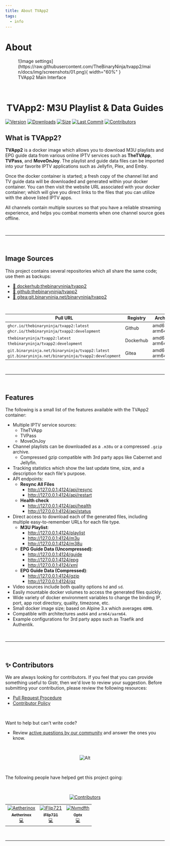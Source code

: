 ```yaml
---
title: About TVApp2
tags:
  - info
---
```


# About

<figure markdown="span">
    ![Image settings](https://raw.githubusercontent.com/TheBinaryNinja/tvapp2/main/docs/img/screenshots/01.png){ width="60%" }
    <figcaption>TVApp2 Main Interface</figcaption>
</figure>

<br />

<h1 align="center"><b>TVApp2: M3U Playlist & Data Guides</b></h1>

<p align="center" markdown="1">

<!-- prettier-ignore-start -->
[![Version][github-version-img]][github-version-uri]
[![Downloads][github-downloads-img]][github-downloads-uri]
[![Size][github-size-img]][github-size-img]
[![Last Commit][github-commit-img]][github-commit-img]
[![Contributors][contribs-all-img]](#contributors)
<!-- prettier-ignore-end -->

</p>


## What is TVApp2?

**TVApp2** is a docker image which allows you to download M3U playlists and EPG guide data from various online IPTV services such as **TheTVApp**, **TVPass**, and **MoveOnJoy**. The playlist and guide data files can be imported into your favorite IPTV applications such as Jellyfin, Plex, and Emby.

Once the docker container is started; a fresh copy of the channel list and TV guide data will be downloaded and generated within your docker container. You can then visit the website URL associated with your docker container; which will give you direct links to the files that you can utilize with the above listed IPTV apps.

All channels contain multiple sources so that you have a reliable streaming experience, and helps you combat moments when one channel source goes offline.

<br />

---

<br />

## Image Sources

This project contains several repositories which all share the same code; use them as backups:

- [🔀 dockerhub:thebinaryninja/tvapp2](https://hub.docker.com/r/thebinaryninja/tvapp2)
- [🔀 github:thebinaryninja/tvapp2](https://github.com/thebinaryninja/tvapp2)
- [🔀 gitea:git.binaryninja.net/binaryninja/tvapp2](https://git.binaryninja.net/binaryninja/tvapp2)

<br />

| Pull URL | Registry | Arch | Version |
| --- | --- | --- | --- |
| `ghcr.io/thebinaryninja/tvapp2:latest`<br />`ghcr.io/thebinaryninja/tvapp2:development` | Github | amd64<br/>arm64 | [![Github][github-docker-version-img]][github-docker-version-uri] |
| `thebinaryninja/tvapp2:latest`<br />`thebinaryninja/tvapp2:development` | Dockerhub | amd64<br/>arm64 | [![Dockerhub][dockerhub-docker-version-img]][dockerhub-docker-version-uri] |
| `git.binaryninja.net/binaryninja/tvapp2:latest`<br />`git.binaryninja.net/binaryninja/tvapp2:development` | Gitea | amd64<br/>arm64 | [![Gitea][gitea-docker-version-img]][gitea-docker-version-uri] |

<br />

---

<br />

## Features

The following is a small list of the features available with the TVApp2 container:

- Multiple IPTV service sources:
    - TheTVApp
    - TVPass
    - MoveOnJoy
- Channel playlists can be downloaded as a `.m38u` or a compressed `.gzip` archive.
    - Compressed gzip compatible with 3rd party apps like Cabernet and Jellyfin.
- Tracking statistics which show the last update time, size, and a description for each file's purpose.
- API endpoints:
    - **Resync All Files**
        - http://127.0.0.1:4124/api/resync
        - http://127.0.0.1:4124/api/restart
    - **Health check**
        - http://127.0.0.1:4124/api/health
        - http://127.0.0.1:4124/api/status
- Direct access to download each of the generated files, including multiple easy-to-remember URLs for each file type.
    - **M3U Playlist**:
        - http://127.0.0.1:4124/playlist
        - http://127.0.0.1:4124/m3u
        - http://127.0.0.1:4124/m38u
    - **EPG Guide Data (Uncompressed)**:
        - http://127.0.0.1:4124/guide
        - http://127.0.0.1:4124/epg
        - http://127.0.0.1:4124/xml
    - **EPG Guide Data (Compressed)**:
        - http://127.0.0.1:4124/gzip
        - http://127.0.0.1:4124/gz
- Video sources include both quality options `hd` and `sd`.
- Easily mountable docker volumes to access the generated files quickly.
- Wide variety of docker environment variables to change the binding IP, port, app root directory, quality, timezone, etc.
- Small docker image size; based on Alpine 3.x which averages `40MB`.
- Compatible with architectures `amd64` and `arm64/aarm64`.
- Example configurations for 3rd party apps such as Traefik and Authentik.

<br />

---

<br />

## ✨ Contributors

We are always looking for contributors. If you feel that you can provide something useful to Gistr, then we'd love to review your suggestion. Before submitting your contribution, please review the following resources:

- [Pull Request Procedure](https://github.com/TheBinaryNinja/tvapp2/blob/main/.github/PULL_REQUEST_TEMPLATE.md)
- [Contributor Policy](https://github.com/TheBinaryNinja/tvapp2/blob/main/CONTRIBUTING.md)

<br />

Want to help but can't write code?
- Review [active questions by our community](https://github.com/TheBinaryNinja/tvapp2/labels/help%20wanted) and answer the ones you know.

<br />

<div align="center" markdown="1">

![Alt](https://repobeats.axiom.co/api/embed/fb7e11f0bc61b125f923a0ee3eb0bd8aba79b8d5.svg "Repobeats analytics image")

</div>

<br />

The following people have helped get this project going:

<br />

<div align="center" markdown="1">

<!-- ALL-CONTRIBUTORS-BADGE:START - Do not remove or modify this section -->
[![Contributors][contribs-all-img]](#contributors)
<!-- ALL-CONTRIBUTORS-BADGE:END -->

<!-- ALL-CONTRIBUTORS-LIST:START - Do not remove or modify this section -->
<!-- prettier-ignore-start -->
<!-- markdownlint-disable -->
<table>
    <tbody>
        <tr>
            <td align="center" valign="top"><a href="https://github.com/Aetherinox">
                <img src="https://avatars.githubusercontent.com/u/118329232?v=4?s=40" width="80px;" alt="Aetherinox"/><br /><sub><b>Aetherinox</b></sub></a><br /><a href="https://github.com/TheBinaryNinja/tvapp2/commits?author=Aetherinox" title="Code">💻</a>
            </td>
            <td align="center" valign="top"><a href="https://github.com/iFlip721">
                <img src="https://avatars.githubusercontent.com/u/28721588?v=4" width="80px;" alt="iFlip721"/><br /><sub><b>iFlip721</b></sub></a><br /><a href="https://github.com/TheBinaryNinja/tvapp2/commits?author=iFlip721" title="Code">💻</a>
            </td>
            <td align="center" valign="top"><a href="https://github.com/Nvmdfth">
                <img src="https://avatars.githubusercontent.com/u/32874812?v=4" width="80px;" alt="Nvmdfth"/><br /><sub><b>Optx</b></sub></a><br /><a href="https://github.com/TheBinaryNinja/tvapp2/commits?author=Nvmdfth" title="Code">💻</a>
            </td>
        </tr>
    </tbody>
</table>
</div>
<!-- markdownlint-restore -->
<!-- prettier-ignore-end -->
<!-- ALL-CONTRIBUTORS-LIST:END -->

<br />

---

<br />

<!-- prettier-ignore-start -->
<!-- markdownlint-disable -->

<!-- BADGE > GENERAL -->
  [general-npmjs-uri]: https://npmjs.com
  [general-nodejs-uri]: https://nodejs.org
  [general-npmtrends-uri]: http://npmtrends.com/csf-firewall

<!-- BADGE > VERSION > GITHUB -->
  [github-version-img]: https://img.shields.io/github/v/tag/TheBinaryNinja/tvapp2?logo=GitHub&label=Version&color=ba5225
  [github-version-uri]: https://github.com/TheBinaryNinja/tvapp2/releases

<!-- BADGE > LICENSE > MIT -->
  [license-mit-img]: https://img.shields.io/badge/MIT-FFF?logo=creativecommons&logoColor=FFFFFF&label=License&color=9d29a0
  [license-mit-uri]: https://github.com/TheBinaryNinja/tvapp2/blob/main/LICENSE

<!-- BADGE > GITHUB > DOWNLOAD COUNT -->
  [github-downloads-img]: https://img.shields.io/github/downloads/TheBinaryNinja/tvapp2/total?logo=github&logoColor=FFFFFF&label=Downloads&color=376892
  [github-downloads-uri]: https://github.com/TheBinaryNinja/tvapp2/releases

<!-- BADGE > GITHUB > DOWNLOAD SIZE -->
  [github-size-img]: https://img.shields.io/github/repo-size/TheBinaryNinja/tvapp2?logo=github&label=Size&color=59702a
  [github-size-uri]: https://github.com/TheBinaryNinja/tvapp2/releases

<!-- BADGE > ALL CONTRIBUTORS -->
  [contribs-all-img]: https://img.shields.io/github/all-contributors/TheBinaryNinja/tvapp2?logo=contributorcovenant&color=de1f6f&label=contributors
  [contribs-all-uri]: https://github.com/all-contributors/all-contributors

<!-- BADGE > GITHUB > BUILD > NPM -->
  [github-build-img]: https://img.shields.io/github/actions/workflow/status/TheBinaryNinja/tvapp2/npm-release.yml?logo=github&logoColor=FFFFFF&label=Build&color=%23278b30
  [github-build-uri]: https://github.com/TheBinaryNinja/tvapp2/actions/workflows/npm-release.yml

<!-- BADGE > GITHUB > BUILD > Pypi -->
  [github-build-pypi-img]: https://img.shields.io/github/actions/workflow/status/TheBinaryNinja/tvapp2/release-pypi.yml?logo=github&logoColor=FFFFFF&label=Build&color=%23278b30
  [github-build-pypi-uri]: https://github.com/TheBinaryNinja/tvapp2/actions/workflows/pypi-release.yml

<!-- BADGE > GITHUB > TESTS -->
  [github-tests-img]: https://img.shields.io/github/actions/workflow/status/TheBinaryNinja/tvapp2/npm-tests.yml?logo=github&label=Tests&color=2c6488
  [github-tests-uri]: https://github.com/TheBinaryNinja/tvapp2/actions/workflows/npm-tests.yml

<!-- BADGE > GITHUB > COMMIT -->
  [github-commit-img]: https://img.shields.io/github/last-commit/TheBinaryNinja/tvapp2?logo=conventionalcommits&logoColor=FFFFFF&label=Last%20Commit&color=313131
  [github-commit-uri]: https://github.com/TheBinaryNinja/tvapp2/commits/main/

<!-- BADGE > Github > Docker Image > SELFHOSTED BADGES -->
  [github-docker-version-img]: https://badges-ghcr.onrender.com/thebinaryninja/tvapp2/latest_tag?color=%233d9e18&ignore=development-amd64%2Cdevelopment%2Cdevelopment-arm64%2Clatest&label=version&trim=
  [github-docker-version-uri]: https://github.com/TheBinaryNinja/tvapp2/pkgs/container/tvapp2

<!-- BADGE > Dockerhub > Docker Image -->
  [dockerhub-docker-version-img]: https://img.shields.io/docker/v/thebinaryninja/tvapp2?sort=semver&arch=arm64
  [dockerhub-docker-version-uri]: https://hub.docker.com/repository/docker/thebinaryninja/tvapp2/general

<!-- BADGE > Gitea > Docker Image > SELFHOSTED BADGES -->
  [gitea-docker-version-img]: https://badges-ghcr.onrender.com/thebinaryninja/tvapp2/latest_tag?color=%233d9e18&ignore=latest&label=version&trim=
  [gitea-docker-version-uri]: https://git.binaryninja.net/BinaryNinja/tvapp2

<!-- BADGE > Gitea 2 > Docker Image -->
  [gitea2-docker-version-img]: https://img.shields.io/gitea/v/release/binaryninja/tvapp2?gitea_url=https%3A%2F%2Fgit.binaryninja.net
  [gitea2-docker-version-uri]: https://git.binaryninja.net/BinaryNinja/-/packages/container/tvapp2/latest

<!-- BADGE > BUTTON > SUBMIT ISSUES -->
  [btn-github-submit-img]: https://img.shields.io/badge/submit%20new%20issue-de1f5c?style=for-the-badge&logo=github&logoColor=FFFFFF
  [btn-github-submit-uri]: https://github.com/TheBinaryNinja/tvapp2/issues

<!-- prettier-ignore-end -->
<!-- markdownlint-restore -->
